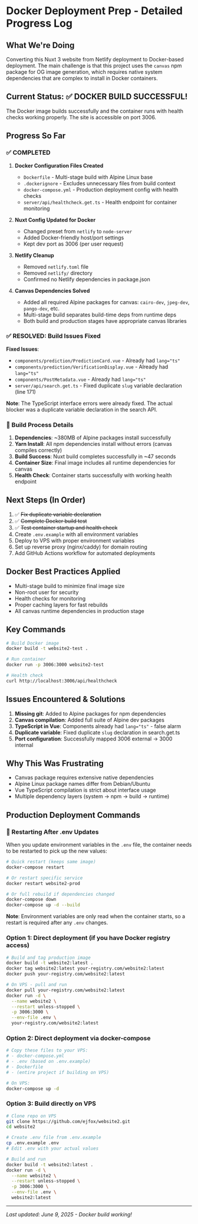 # Docker Deployment Prep - Detailed Progress Log

## What We're Doing
Converting this Nuxt 3 website from Netlify deployment to Docker-based deployment. The main challenge is that this project uses the `canvas` npm package for OG image generation, which requires native system dependencies that are complex to install in Docker containers.

## Current Status: ✅ DOCKER BUILD SUCCESSFUL! 
The Docker image builds successfully and the container runs with health checks working properly. The site is accessible on port 3006.

## Progress So Far

### ✅ COMPLETED
1. **Docker Configuration Files Created**
   - `Dockerfile` - Multi-stage build with Alpine Linux base
   - `.dockerignore` - Excludes unnecessary files from build context
   - `docker-compose.yml` - Production deployment config with health checks
   - `server/api/healthcheck.get.ts` - Health endpoint for container monitoring

2. **Nuxt Config Updated for Docker**
   - Changed preset from `netlify` to `node-server`
   - Added Docker-friendly host/port settings
   - Kept dev port as 3006 (per user request)

3. **Netlify Cleanup**
   - Removed `netlify.toml` file
   - Removed `netlify/` directory
   - Confirmed no Netlify dependencies in package.json

4. **Canvas Dependencies Solved**
   - Added all required Alpine packages for canvas: `cairo-dev`, `jpeg-dev`, `pango-dev`, etc.
   - Multi-stage build separates build-time deps from runtime deps
   - Both build and production stages have appropriate canvas libraries

### ✅ RESOLVED: Build Issues Fixed
**Fixed Issues**:
- `components/prediction/PredictionCard.vue` - Already had `lang="ts"`
- `components/prediction/VerificationDisplay.vue` - Already had `lang="ts"`
- `components/PostMetadata.vue` - Already had `lang="ts"`
- `server/api/search.get.ts` - Fixed duplicate `slug` variable declaration (line 171)

**Note**: The TypeScript interface errors were already fixed. The actual blocker was a duplicate variable declaration in the search API.

### 🔧 Build Process Details
1. **Dependencies**: ~380MB of Alpine packages install successfully
2. **Yarn Install**: All npm dependencies install without errors (canvas compiles correctly)
3. **Build Success**: Nuxt build completes successfully in ~47 seconds
4. **Container Size**: Final image includes all runtime dependencies for canvas
5. **Health Check**: Container starts successfully with working health endpoint

## Next Steps (In Order)
1. ✅ ~~Fix duplicate variable declaration~~
2. ✅ ~~Complete Docker build test~~
3. ✅ ~~Test container startup and health check~~
4. Create `.env.example` with all environment variables
5. Deploy to VPS with proper environment variables
6. Set up reverse proxy (nginx/caddy) for domain routing
7. Add GitHub Actions workflow for automated deployments

## Docker Best Practices Applied
- Multi-stage build to minimize final image size
- Non-root user for security
- Health checks for monitoring
- Proper caching layers for fast rebuilds
- All canvas runtime dependencies in production stage

## Key Commands
```bash
# Build Docker image
docker build -t website2-test .

# Run container
docker run -p 3006:3000 website2-test

# Health check
curl http://localhost:3006/api/healthcheck
```

## Issues Encountered & Solutions
1. **Missing git**: Added to Alpine packages for npm dependencies
2. **Canvas compilation**: Added full suite of Alpine dev packages
3. **TypeScript in Vue**: Components already had `lang="ts"` - false alarm
4. **Duplicate variable**: Fixed duplicate `slug` declaration in search.get.ts
5. **Port configuration**: Successfully mapped 3006 external → 3000 internal

## Why This Was Frustrating
- Canvas package requires extensive native dependencies
- Alpine Linux package names differ from Debian/Ubuntu
- Vue TypeScript compilation is strict about interface usage
- Multiple dependency layers (system → npm → build → runtime)

## Production Deployment Commands

### 🔄 Restarting After .env Updates

When you update environment variables in the `.env` file, the container needs to be restarted to pick up the new values:

```bash
# Quick restart (keeps same image)
docker-compose restart

# Or restart specific service
docker restart website2-prod

# Or full rebuild if dependencies changed
docker-compose down
docker-compose up -d --build
```

**Note**: Environment variables are only read when the container starts, so a restart is required after any `.env` changes.

### Option 1: Direct deployment (if you have Docker registry access)
```bash
# Build and tag production image
docker build -t website2:latest .
docker tag website2:latest your-registry.com/website2:latest
docker push your-registry.com/website2:latest

# On VPS - pull and run
docker pull your-registry.com/website2:latest
docker run -d \
  --name website2 \
  --restart unless-stopped \
  -p 3006:3000 \
  --env-file .env \
  your-registry.com/website2:latest
```

### Option 2: Direct deployment via docker-compose
```bash
# Copy these files to your VPS:
# - docker-compose.yml
# - .env (based on .env.example)
# - Dockerfile
# - (entire project if building on VPS)

# On VPS:
docker-compose up -d
```

### Option 3: Build directly on VPS
```bash
# Clone repo on VPS
git clone https://github.com/ejfox/website2.git
cd website2

# Create .env file from .env.example
cp .env.example .env
# Edit .env with your actual values

# Build and run
docker build -t website2:latest .
docker run -d \
  --name website2 \
  --restart unless-stopped \
  -p 3006:3000 \
  --env-file .env \
  website2:latest
```

---
*Last updated: June 9, 2025 - Docker build working!*